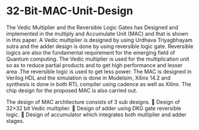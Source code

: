# 32-Bit-MAC-Unit-Design

The Vedic Multiplier and the Reversible Logic Gates has Designed and implemented in the multiply and Accumulate Unit (MAC) and that is shown in this paper. A Vedic multiplier is designed by using Urdhava Triyagbhayam sutra and the adder design is done by using reversible logic gate. Reversible logics are also the fundamental requirement for the emerging field of Quantum computing. The Vedic multiplier is used for the multiplication unit so as to reduce partial products and to get high performance and lesser area .The reversible logic is used to get less power. The MAC is designed in Verilog HDL and the simulation is done in Modelsim, Xilinx 14.2 and synthesis is done in both RTL compiler using cadence as well as Xilinx. The chip design for the proposed MAC is also carried out.

The design of MAC architecture consists of 3 sub designs.
􀂾 Design of 32×32 bit Vedic multiplier.
􀂾 Design of adder using DKG gate reversible
logic.
􀂾 Design of accumulator which integrates both
multiplier and adder stages.
